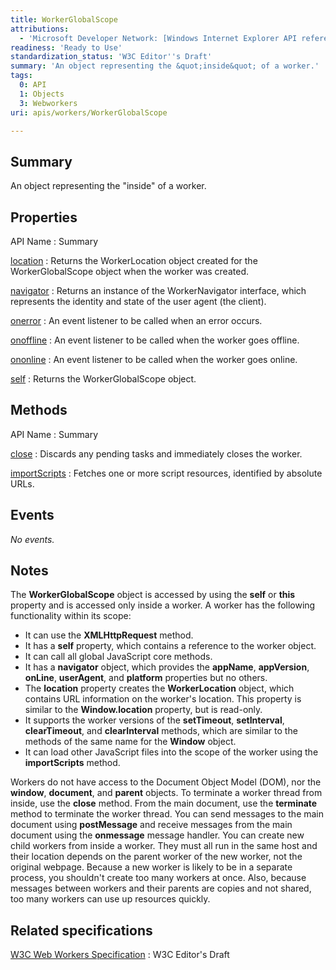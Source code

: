 ```yaml
---
title: WorkerGlobalScope
attributions:
  - 'Microsoft Developer Network: [Windows Internet Explorer API reference Article](http://msdn.microsoft.com/en-us/library/ie/hh828809%28v=vs.85%29.aspx)'
readiness: 'Ready to Use'
standardization_status: 'W3C Editor''s Draft'
summary: 'An object representing the &quot;inside&quot; of a worker.'
tags:
  0: API
  1: Objects
  3: Webworkers
uri: apis/workers/WorkerGlobalScope

---
```

## <span>Summary</span>

An object representing the &quot;inside&quot; of a worker.

## <span>Properties</span>

API Name
:   Summary

[location](/apis/workers/WorkerGlobalScope/location)
:   Returns the WorkerLocation object created for the WorkerGlobalScope object when the worker was created.

[navigator](/apis/workers/WorkerGlobalScope/navigator)
:   Returns an instance of the WorkerNavigator interface, which represents the identity and state of the user agent (the client).

[onerror](/apis/workers/WorkerGlobalScope/onerror)
:   An event listener to be called when an error occurs.

[onoffline](/apis/workers/WorkerGlobalScope/onoffline)
:   An event listener to be called when the worker goes offline.

[ononline](/apis/workers/WorkerGlobalScope/ononline)
:   An event listener to be called when the worker goes online.

[self](/apis/workers/WorkerGlobalScope/self)
:   Returns the WorkerGlobalScope object.

## <span>Methods</span>

API Name
:   Summary

[close](/apis/workers/WorkerGlobalScope/close)
:   Discards any pending tasks and immediately closes the worker.

[importScripts](/apis/workers/WorkerGlobalScope/importScripts)
:   Fetches one or more script resources, identified by absolute URLs.

## <span>Events</span>

*No events.*

## <span>Notes</span>

The **WorkerGlobalScope** object is accessed by using the **self** or **this** property and is accessed only inside a worker. A worker has the following functionality within its scope:

-   It can use the **XMLHttpRequest** method.
-   It has a **self** property, which contains a reference to the worker object.
-   It can call all global JavaScript core methods.
-   It has a **navigator** object, which provides the **appName**, **appVersion**, **onLine**, **userAgent**, and **platform** properties but no others.
-   The **location** property creates the **WorkerLocation** object, which contains URL information on the worker's location. This property is similar to the **Window.location** property, but is read-only.
-   It supports the worker versions of the **setTimeout**, **setInterval**, **clearTimeout**, and **clearInterval** methods, which are similar to the methods of the same name for the **Window** object.
-   It can load other JavaScript files into the scope of the worker using the **importScripts** method.

Workers do not have access to the Document Object Model (DOM), nor the **window**, **document**, and **parent** objects. To terminate a worker thread from inside, use the **close** method. From the main document, use the **terminate** method to terminate the worker thread. You can send messages to the main document using **postMessage** and receive messages from the main document using the **onmessage** message handler. You can create new child workers from inside a worker. They must all run in the same host and their location depends on the parent worker of the new worker, not the original webpage. Because a new worker is likely to be in a separate process, you shouldn't create too many workers at once. Also, because messages between workers and their parents are copies and not shared, too many workers can use up resources quickly.

## <span>Related specifications</span>

[W3C Web Workers Specification](http://dev.w3.org/html5/workers)
:   W3C Editor's Draft
